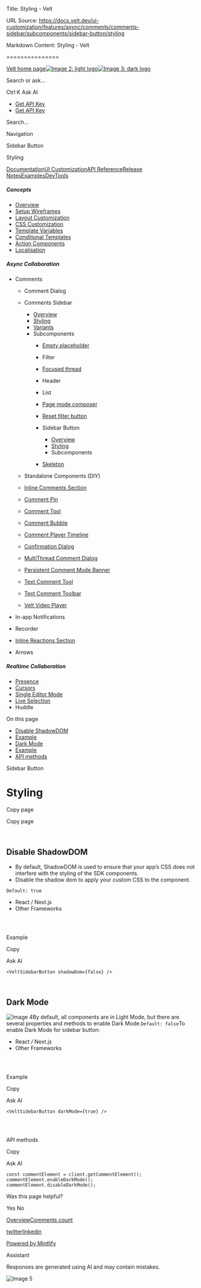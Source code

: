 Title: Styling - Velt

URL Source: https://docs.velt.dev/ui-customization/features/async/comments/comments-sidebar/subcomponents/sidebar-button/styling

Markdown Content:
Styling - Velt

===============

[Velt home page![Image 2: light logo](https://mintlify.s3.us-west-1.amazonaws.com/velt/velt-logo-big-light.png)![Image 3: dark logo](https://mintlify.s3.us-west-1.amazonaws.com/velt/velt-logo-big.png)](https://docs.velt.dev/)

Search or ask...

Ctrl K Ask AI

*   [Get API Key](https://console.velt.dev/)
*   [Get API Key](https://console.velt.dev/)

Search...

Navigation

Sidebar Button

Styling

[Documentation](https://docs.velt.dev/get-started/overview)[UI Customization](https://docs.velt.dev/ui-customization/overview)[API Reference](https://docs.velt.dev/api-reference/rest-apis/v2/organizations/add-organizations)[Release Notes](https://docs.velt.dev/release-notes/version-4/upgrade-guide)[Examples](https://velt.dev/examples)[DevTools](https://velt.dev/devtools)

##### Concepts

*   [Overview](https://docs.velt.dev/ui-customization/overview)
*   [Setup Wireframes](https://docs.velt.dev/ui-customization/setup)
*   [Layout Customization](https://docs.velt.dev/ui-customization/layout)
*   [CSS Customization](https://docs.velt.dev/ui-customization/styling)
*   [Template Variables](https://docs.velt.dev/ui-customization/template-variables)
*   [Conditional Templates](https://docs.velt.dev/ui-customization/conditional-templates)
*   [Action Components](https://docs.velt.dev/ui-customization/custom-action-component)
*   [Localisation](https://docs.velt.dev/ui-customization/localisation)

##### Async Collaboration

*   Comments  
    *   Comment Dialog  
    *   Comments Sidebar  
        *   [Overview](https://docs.velt.dev/ui-customization/features/async/comments/comments-sidebar/overview)
        *   [Styling](https://docs.velt.dev/ui-customization/features/async/comments/comments-sidebar/styling)
        *   [Variants](https://docs.velt.dev/ui-customization/features/async/comments/comments-sidebar/variants)
        *   Subcomponents  
            *   [Empty placeholder](https://docs.velt.dev/ui-customization/features/async/comments/comments-sidebar/subcomponents/empty-placeholder)
            *   Filter  
            *   [Focused thread](https://docs.velt.dev/ui-customization/features/async/comments/comments-sidebar/subcomponents/focused-thread)
            *   Header  
            *   List  
            *   [Page mode composer](https://docs.velt.dev/ui-customization/features/async/comments/comments-sidebar/subcomponents/page-mode-composer)
            *   [Reset filter button](https://docs.velt.dev/ui-customization/features/async/comments/comments-sidebar/subcomponents/reset-filter-button)
            *   Sidebar Button  
                *   [Overview](https://docs.velt.dev/ui-customization/features/async/comments/comments-sidebar/subcomponents/sidebar-button/overview)
                *   [Styling](https://docs.velt.dev/ui-customization/features/async/comments/comments-sidebar/subcomponents/sidebar-button/styling)
                *   Subcomponents  

            *   [Skeleton](https://docs.velt.dev/ui-customization/features/async/comments/comments-sidebar/subcomponents/skeleton)

    *   Standalone Components (DIY)  
    *   [Inline Comments Section](https://docs.velt.dev/ui-customization/features/async/comments/inline-comments-section)
    *   [Comment Pin](https://docs.velt.dev/ui-customization/features/async/comments/comment-pin)
    *   [Comment Tool](https://docs.velt.dev/ui-customization/features/async/comments/comment-tool)
    *   [Comment Bubble](https://docs.velt.dev/ui-customization/features/async/comments/comment-bubble)
    *   [Comment Player Timeline](https://docs.velt.dev/ui-customization/features/async/comments/comment-player-timeline)
    *   [Confirmation Dialog](https://docs.velt.dev/ui-customization/features/async/comments/confirm-dialog)
    *   [MultiThread Comment Dialog](https://docs.velt.dev/ui-customization/features/async/comments/multithread-comment-dialog)
    *   [Persistent Comment Mode Banner](https://docs.velt.dev/ui-customization/features/async/comments/persistent-comment-mode-banner)
    *   [Text Comment Tool](https://docs.velt.dev/ui-customization/features/async/comments/text-comment-tool)
    *   [Text Comment Toolbar](https://docs.velt.dev/ui-customization/features/async/comments/text-comment-toolbar)
    *   [Velt Video Player](https://docs.velt.dev/ui-customization/features/async/comments/comment-video-player)

*   In-app Notifications  
*   Recorder  
*   [Inline Reactions Section](https://docs.velt.dev/ui-customization/features/async/inline-reactions)
*   Arrows  

##### Realtime Collaboration

*   [Presence](https://docs.velt.dev/ui-customization/features/realtime/presence)
*   [Cursors](https://docs.velt.dev/ui-customization/features/realtime/cursors)
*   [Single Editor Mode](https://docs.velt.dev/ui-customization/features/realtime/single-editor-mode)
*   [Live Selection](https://docs.velt.dev/ui-customization/features/realtime/live-selection)
*   Huddle  

On this page

*   [Disable ShadowDOM](https://docs.velt.dev/ui-customization/features/async/comments/comments-sidebar/subcomponents/sidebar-button/styling#disable-shadowdom)
*   [Example](https://docs.velt.dev/ui-customization/features/async/comments/comments-sidebar/subcomponents/sidebar-button/styling#example)
*   [Dark Mode](https://docs.velt.dev/ui-customization/features/async/comments/comments-sidebar/subcomponents/sidebar-button/styling#dark-mode)
*   [Example](https://docs.velt.dev/ui-customization/features/async/comments/comments-sidebar/subcomponents/sidebar-button/styling#example-3)
*   [API methods](https://docs.velt.dev/ui-customization/features/async/comments/comments-sidebar/subcomponents/sidebar-button/styling#api-methods)

Sidebar Button

Styling
=======

Copy page

Copy page

[​](https://docs.velt.dev/ui-customization/features/async/comments/comments-sidebar/subcomponents/sidebar-button/styling#disable-shadowdom)

Disable ShadowDOM
--------------------------------------------------------------------------------------------------------------------------------------------------------------

*   By default, ShadowDOM is used to ensure that your app’s CSS does not interfere with the styling of the SDK components.
*   Disable the shadow dom to apply your custom CSS to the component.

`Default: true`

*    React / Next.js
*    Other Frameworks

### [​](https://docs.velt.dev/ui-customization/features/async/comments/comments-sidebar/subcomponents/sidebar-button/styling#example)

Example

Copy

Ask AI

```
<VeltSidebarButton shadowDom={false} />
```

[​](https://docs.velt.dev/ui-customization/features/async/comments/comments-sidebar/subcomponents/sidebar-button/styling#dark-mode)

Dark Mode
----------------------------------------------------------------------------------------------------------------------------------------------

![Image 4](https://mintlify.s3.us-west-1.amazonaws.com/velt/images/sidebar-button-dark.png)By default, all components are in Light Mode, but there are several properties and methods to enable Dark Mode.`Default: false`To enable Dark Mode for sidebar button:

*    React / Next.js
*    Other Frameworks

### [​](https://docs.velt.dev/ui-customization/features/async/comments/comments-sidebar/subcomponents/sidebar-button/styling#example-3)

Example

Copy

Ask AI

```
<VeltSidebarButton darkMode={true} />
```

### [​](https://docs.velt.dev/ui-customization/features/async/comments/comments-sidebar/subcomponents/sidebar-button/styling#api-methods)

API methods

Copy

Ask AI

```
const commentElement = client.getCommentElement();
commentElement.enableDarkMode();
commentElement.disableDarkMode();
```

Was this page helpful?

Yes No

[Overview](https://docs.velt.dev/ui-customization/features/async/comments/comments-sidebar/subcomponents/sidebar-button/overview)[Comments count](https://docs.velt.dev/ui-customization/features/async/comments/comments-sidebar/subcomponents/sidebar-button/subcomponents/comments-count)

[twitter](https://twitter.com/veltjs)[linkedin](https://www.linkedin.com/company/veltjs)

[Powered by Mintlify](https://mintlify.com/preview-request?utm_campaign=poweredBy&utm_medium=referral&utm_source=velt)

Assistant

Responses are generated using AI and may contain mistakes.

![Image 5](https://mintlify.s3.us-west-1.amazonaws.com/velt/images/sidebar-button-dark.png)
